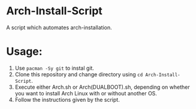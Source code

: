 # Arch-Install-Script
A script which automates arch-installation.

# Usage:

1. Use `pacman -Sy git` to instal git.
2. Clone this repository and change directory using `cd Arch-Install-Script`.
3. Execute either Arch.sh or Arch(DUALBOOT).sh, depending on whether you want to install Arch Linux with or without another OS.
4. Follow the instructions given by the script.
